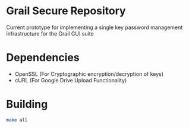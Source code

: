 # Grail Secure Repository
Current prototype for implementing a single key password management infrastructure for the Grail GUI suite

# Dependencies
- OpenSSL (For Cryptographic encryption/decryption of keys)
- cURL (For Google Drive Upload Functionality)

# Building
```sh
make all
```

